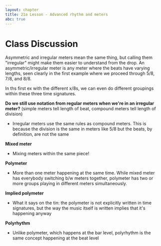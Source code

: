 ```yaml
---
layout: chapter
title: 21a Lesson - Advanced rhythm and meters
abc: true
---
```


# Class Discussion

Asymmetric and irregular meters mean the same thing, but calling them "irregular" might make them easier to understand from the drop. An asymmetric/irregular meter is any meter where the beats have varying lengths, seen clearly in the first example where we proceed through 5/8, 7/8, and 8/8.

In ths first ex with the different x/8s, we can even do different groupings within these three time signatures.

**Do we still use notation from regular meters when we're in an irregular meter?** (simple meters tell length of beat, compound meters tell length of division)
- Irregular meters use the same rules as compound meters. This is because the division is the same in meters like 5/8 but the beats, by definition, are not the same

**Mixed meter**
- Mixing meters within the same piece!

**Polymeter**
- More than one meter happening at the same time. While mixed meter has everybody switching b/w meters together, polymeter has two or more groups playing in different meters simultaneously.

**Implied polymeter**
- What it says on the tin: the polymeter is not explicitly written in time signatures, but the way the music itself is written implies that it's happening anyway

**Polyrhythm**
- Unlike polymeter, which happens at the bar level, polyrhythm is the same concept happening at the beat level
